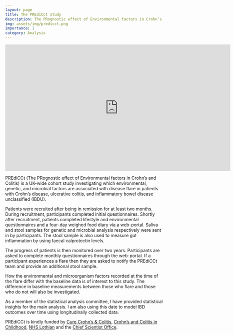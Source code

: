 ```yaml
---
layout: page
title: The PREdiCCt study
description: The PRognostic effect of Environmental factors in Crohn’s and Colitis Study
img: assets/img/predicct.png
importance: 1
category: Analysis
---
```


<iframe src="https://www.youtube.com/embed/UwbcF4B7-tY" width="720" height="405" frameborder="0"></iframe>

PREdiCCt (The PRognostic effect of Environmental factors in Crohn’s and Colitis)
is a UK-wide cohort study investigating which environmental, genetic, and
microbial factors are associated with disease flare in patients with Crohn’s
disease, ulcerative colitis, and inflammatory bowel disease unclassified (IBDU).

Patients were recruited after being in remission for at least two months. During
recruitment, participants completed initial questionnaires. Shortly after
recruitment, patients completed lifestyle and environmental questionnaires and a
four-day weighed food diary via a web-portal. Saliva and stool samples for
genetic and microbial analysis respectively were sent in by participants.
The stool sample is also used to measure gut inflammation by using faecal
calprotectin levels.

The progress of patients is then monitored over two years. Participants are
asked to complete monthly questionnaires through the web-portal. If a
participant experiences a flare then they are asked to notify the PREdiCCt team
and provide an additional stool sample.

How the environmental and microorganism factors recorded at the time of the
flare differ with the baseline data is of interest to this study. The difference
in baseline measurements between those who flare and those who do not will also
be investigated.

As a member of the statistical analysis committee, I have provided statistical
insights for the main analysis. I am also using this date to model IBD outcomes
over time using longitudinally collected data.

PREdiCCt is kindly funded by [Cure Crohn’s & Colitis](http://www.curecrohnscolitis.org/),
[Crohn’s and Colitis in Childhood](https://www.3cs.org.uk), [NHS Lothian](https://www.nhslothian.scot.nhs.uk/Pages/default.aspx) and the [Chief Scientist Office](https://www.cso.scot.nhs.uk/).
